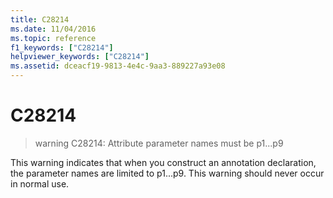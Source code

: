 ```yaml
---
title: C28214
ms.date: 11/04/2016
ms.topic: reference
f1_keywords: ["C28214"]
helpviewer_keywords: ["C28214"]
ms.assetid: dceacf19-9813-4e4c-9aa3-889227a93e08
---
```

# C28214

> warning C28214: Attribute parameter names must be p1...p9

This warning indicates that when you construct an annotation declaration, the parameter names are limited to p1...p9. This warning should never occur in normal use.
